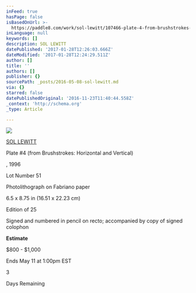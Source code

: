 ```yaml
---
inFeed: true
hasPage: false
isBasedOnUrl: >-
  https://paddle8.com/work/sol-lewitt/107466-plate-4-from-brushstrokes-horizontal-and-vertical
inLanguage: null
keywords: []
description: SOL LEWITT
datePublished: '2017-01-28T12:26:03.666Z'
dateModified: '2017-01-28T12:24:29.511Z'
author: []
title: ''
authors: []
publisher: {}
sourcePath: _posts/2016-05-08-sol-lewitt.md
via: {}
starred: false
datePublishedOriginal: '2016-11-23T11:40:44.558Z'
_context: 'http://schema.org'
_type: Article

---
```

![](https://assets.paddle8.com/media/artwork/artworkimageproxy/1460751135-xkhps0mckfydanzge4r6-xl.jpg)

[SOL LEWITT][0]

Plate \#4 (from Brushstrokes: Horizontal and Vertical)

, 1996

Lot Number 51

Photolithograph on Fabriano paper

6.5 x 8.75 in (16.51 x 22.23 cm)

Edition of 25

Signed and numbered in pencil on recto; accompanied by copy of signed colophon

**Estimate**

$800 - $1,000

Ends May 11 at 1:00pm EST

3

Days Remaining

[0]: https://paddle8.com/artists/sol-lewitt